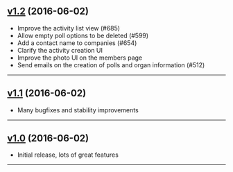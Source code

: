 ## [v1.2](https://github.com/GEWIS/gewisweb/tree/v1.0) (2016-06-02)

* Improve the activity list view (#685)
* Allow empty poll options to be deleted (#599)
* Add a contact name to companies (#654)
* Clarify the activity creation UI
* Improve the photo UI on the members page
* Send emails on the creation of polls and organ information (#512)

---

## [v1.1](https://github.com/GEWIS/gewisweb/tree/v1.0) (2016-06-02)

* Many bugfixes and stability improvements

---

## [v1.0](https://github.com/GEWIS/gewisweb/tree/v1.0) (2016-06-02)

* Initial release, lots of great features

---